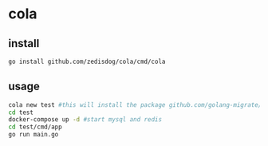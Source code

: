 # cola
## install
```bash
go install github.com/zedisdog/cola/cmd/cola
```
## usage
```bash
cola new test #this will install the package github.com/golang-migrate/migrate/v4/cmd/migrate@latest
cd test
docker-compose up -d #start mysql and redis
cd test/cmd/app
go run main.go
```